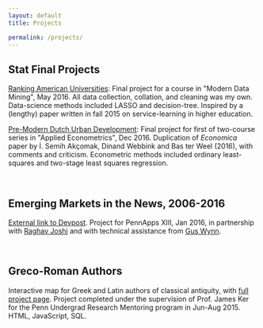 ```yaml
---
layout: default
title: Projects

permalink: /projects/
---
```


## Stat Final Projects

[Ranking American Universities](/projects/stat471final): Final project for a course in "Modern Data Mining", May 2016. All data collection, collation, and cleaning was my own. Data-science methods included LASSO and decision-tree. Inspired by a (lengthy) paper written in fall 2015 on service-learning in higher education.

[Pre-Modern Dutch Urban Development](/projects/stat520final): Final project for first of two-course series in "Applied Econometrics", Dec 2016. Duplication of *Economica* paper by İ. Semih Akçomak, Dinand Webbink and Bas ter Weel (2016), with comments and criticism. Econometric methods included ordinary least-squares and two-stage least squares regression.
<div>&nbsp;</div>

## Emerging Markets in the News, 2006-2016
[External link to Devpost](http://devpost.com/software/emerging-markets-in-the-news-2006-2016). Project for PennApps XIII, Jan 2016, in partnership with [Raghav Joshi](https://raghavjoshi.firebaseapp.com/) and with technical assistance from [Gus Wynn](http://guswynn.github.io/).
<div>&nbsp;</div>

## Greco-Roman Authors
Interactive map for Greek and Latin authors of classical antiquity, with [full project page](/projects/greco-roman-authors/overview.html). Project completed under the supervision of Prof. James Ker for the Penn Undergrad Research Mentoring program in Jun-Aug 2015. HTML, JavaScript, SQL.
